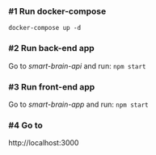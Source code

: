 ### #1 Run docker-compose
`docker-compose up -d`

### #2 Run back-end app
Go to *smart-brain-api* and run:
`npm start`
	
### #3 Run front-end app
Go to *smart-brain-app* and run:
`npm start`

### #4 Go to 
http://localhost:3000
